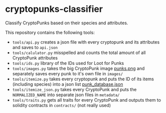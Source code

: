 # cryptopunks-classifier

Classify CryptoPunks based on their species and attributes.

This repository contains the following tools:

- `tools/api.py` creates a json file with every cryptopunk and its attributes and saves to `api.json`
- `tools/calulator.py` misspelled and counts the total amount of all CryptoPunk attributes
- `tools/ids.py` library of the IDs used for Loot for Punks
- `tools/images.py` takes the big CryptoPunk image [punks.png](./punks.png) and separately saves every punk to it's own file in `images/`
- `tools/itemize.py` takes every cryptopunk and puts the ID of its items (including species) into a json list [punk_database.json](./punk_database.json)
- `tools/itemize_json.py` takes every CryptoPunk and puts the `NORMALIZED_NAME` into separate json files in `metadata/`
- `tools/traits.py` gets all traits for every CryptoPunk and outputs them to solidity contracts in `contracts/` (not really used)
